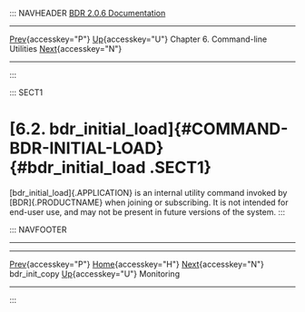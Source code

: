 ::: NAVHEADER
  [BDR 2.0.6 Documentation](index.md)                                                                                                        
  ------------------------------------------------------------------- ------------------------------------ ----------------------------------- -----------------------------------------------------
  [Prev](command-bdr-init-copy.md "bdr_init_copy"){accesskey="P"}   [Up](commands.md){accesskey="U"}    Chapter 6. Command-line Utilities    [Next](monitoring.md "Monitoring"){accesskey="N"}

------------------------------------------------------------------------
:::

::: SECT1
# [6.2. bdr_initial_load]{#COMMAND-BDR-INITIAL-LOAD} {#bdr_initial_load .SECT1}

[bdr_initial_load]{.APPLICATION} is an internal utility command invoked
by [BDR]{.PRODUCTNAME} when joining or subscribing. It is not intended
for end-user use, and may not be present in future versions of the
system.
:::

::: NAVFOOTER

------------------------------------------------------------------------

  --------------------------------------------------- ------------------------------------ ----------------------------------------
  [Prev](command-bdr-init-copy.md){accesskey="P"}    [Home](index.md){accesskey="H"}     [Next](monitoring.md){accesskey="N"}
  bdr_init_copy                                        [Up](commands.md){accesskey="U"}                                Monitoring
  --------------------------------------------------- ------------------------------------ ----------------------------------------
:::
